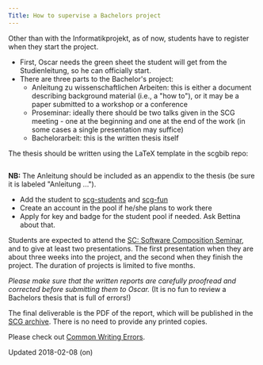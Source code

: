 ```yaml
---
Title: How to supervise a Bachelors project
---
```


Other than with the Informatikprojekt, as of now, students have to register when they start the project.
 

-  First, Oscar needs the green sheet the student will get from the Studienleitung, so he can officially start.
-  There are three parts to the Bachelor's project:
	-  Anleitung zu wissenschaftlichen Arbeiten: this is either a document describing background material (i.e., a "how to"), or it may be a paper submitted to a workshop or a conference
	-  Proseminar: ideally there should be two talks given in the SCG meeting - one at the beginning and one at the end of the work (in some cases a single presentation may suffice)
	-  Bachelorarbeit: this is the written thesis itself


The thesis should be written using the LaTeX template in the scgbib repo:

```git clone git://scg.unibe.ch/scgbib
```

**NB:** The Anleitung should be included as an appendix to the thesis (be sure it is labeled "Anleitung ...").


-  Add the student to [scg-students](https://www.iam.unibe.ch/mailman/listinfo/scg-students) and [scg-fun](https://www.iam.unibe.ch/mailman/listinfo/scg-fun)
-  Create an account in the pool if he/she plans to work there
-  Apply for key and badge for the student pool if needed. Ask Bettina about that.

Students are expected to attend the [SC: Software Composition Seminar](%base_url%/wiki/softwarecompositionseminar), and to give at least two presentations. The first presentation when they are about three weeks into the project, and the second when they finish the project. The duration of projects is limited to five months.

*Please make sure that the written reports are carefully proofread and corrected before submitting them to Oscar.* (It is no fun to review a Bachelors thesis that is full of errors!)

The final deliverable is the PDF of the report, which will be published in the [SCG archive](http://scg.unibe.ch/publications/scg-bp). There is no need to provide any printed copies.

Please check out [Common Writing Errors](%base_url%/wiki/howtos/commonwritingerrors).

Updated 2018-02-08 (on)
